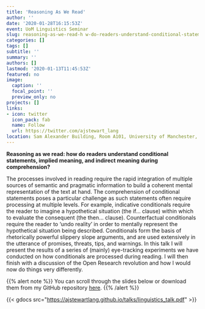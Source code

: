 ```yaml
---
title: 'Reasoning As We Read'
author: ''
date: '2020-01-28T16:15:53Z'
event: UoM Linguistics Seminar
slug: reasoning-as-we-read-h w-do-readers-understand-conditional-statements-implied-meaning-and-indirect-meaning-during-comprehension
categories: []
tags: []
subtitle: ''
summary: ''
authors: []
lastmod: '2020-01-13T11:45:53Z'
featured: no
image:
  caption: ''
  focal_point: ''
  preview_only: no
projects: []
links:
- icon: twitter 
  icon_pack: fab
  name: Follow
  url: https://twitter.com/ajstewart_lang
location: Sam Alexander Building, Room A101, University of Manchester, Manchester.
---
```

**Reasoning as we read: how do readers understand conditional statements, implied meaning, and indirect meaning during comprehension?**

The processes involved in reading require the rapid integration of multiple sources of semantic and pragmatic information to build a coherent mental representation of the text at hand.  The comprehension of conditional statements poses a particular challenge as such statements often require processing at multiple levels.  For example, indicative conditionals require the reader to imagine a hypothetical situation (the if… clause) within which to evaluate the consequent (the then… clause).  Counterfactual conditionals require the reader to ‘undo reality’ in order to mentally represent the hypothetical situation being described.  Conditionals form the basis of rhetorically powerful slippery slope arguments, and are used extensively in the utterance of promises, threats, tips, and warnings.  In this talk I will present the results of a series of (mainly) eye-tracking experiments we have conducted on how conditionals are processed during reading.  I will then finish with a discussion of the Open Research revolution and how I would now do things very differently.  

{{% alert note %}}
You can scroll through the slides below or download them from my GitHub repository [here](https://github.com/ajstewartlang/ajstewartlang.github.io/blob/master/talks/linguistics_talk.pdf).
{{% /alert %}}

{{< gdocs src="https://ajstewartlang.github.io/talks/linguistics_talk.pdf" >}}